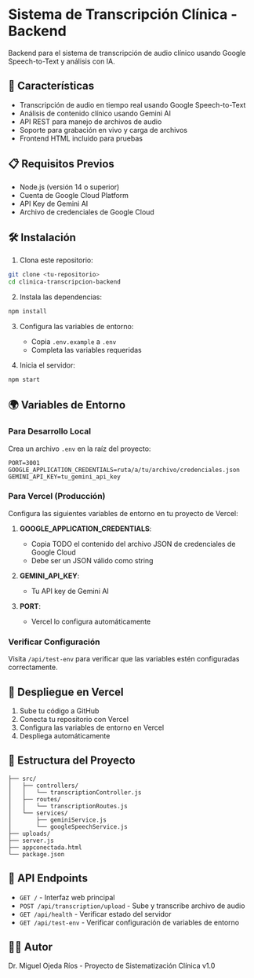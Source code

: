 # Sistema de Transcripción Clínica - Backend

Backend para el sistema de transcripción de audio clínico usando Google Speech-to-Text y análisis con IA.

## 🚀 Características

- Transcripción de audio en tiempo real usando Google Speech-to-Text
- Análisis de contenido clínico usando Gemini AI
- API REST para manejo de archivos de audio
- Soporte para grabación en vivo y carga de archivos
- Frontend HTML incluido para pruebas

## 📋 Requisitos Previos

- Node.js (versión 14 o superior)
- Cuenta de Google Cloud Platform
- API Key de Gemini AI
- Archivo de credenciales de Google Cloud

## 🛠 Instalación

1. Clona este repositorio:
```bash
git clone <tu-repositorio>
cd clinica-transcripcion-backend
```

2. Instala las dependencias:
```bash
npm install
```

3. Configura las variables de entorno:
   - Copia `.env.example` a `.env`
   - Completa las variables requeridas

4. Inicia el servidor:
```bash
npm start
```

## 🌍 Variables de Entorno

### Para Desarrollo Local
Crea un archivo `.env` en la raíz del proyecto:

```env
PORT=3001
GOOGLE_APPLICATION_CREDENTIALS=ruta/a/tu/archivo/credenciales.json
GEMINI_API_KEY=tu_gemini_api_key
```

### Para Vercel (Producción)
Configura las siguientes variables de entorno en tu proyecto de Vercel:

1. **GOOGLE_APPLICATION_CREDENTIALS**: 
   - Copia TODO el contenido del archivo JSON de credenciales de Google Cloud
   - Debe ser un JSON válido como string

2. **GEMINI_API_KEY**: 
   - Tu API key de Gemini AI

3. **PORT**: 
   - Vercel lo configura automáticamente

### Verificar Configuración
Visita `/api/test-env` para verificar que las variables estén configuradas correctamente.

## 🚀 Despliegue en Vercel

1. Sube tu código a GitHub
2. Conecta tu repositorio con Vercel
3. Configura las variables de entorno en Vercel
4. Despliega automáticamente

## 📁 Estructura del Proyecto

```
├── src/
│   ├── controllers/
│   │   └── transcriptionController.js
│   ├── routes/
│   │   └── transcriptionRoutes.js
│   └── services/
│       ├── geminiService.js
│       └── googleSpeechService.js
├── uploads/
├── server.js
├── appconectada.html
└── package.json
```

## 🔗 API Endpoints

- `GET /` - Interfaz web principal
- `POST /api/transcription/upload` - Sube y transcribe archivo de audio
- `GET /api/health` - Verificar estado del servidor
- `GET /api/test-env` - Verificar configuración de variables de entorno

## 👨‍⚕️ Autor

Dr. Miguel Ojeda Ríos - Proyecto de Sistematización Clínica v1.0